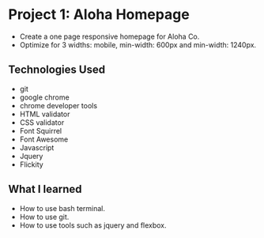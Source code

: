 # Project 1: Aloha Homepage

- Create a one page responsive homepage for Aloha Co.
- Optimize for 3 widths: mobile, min-width: 600px and min-width: 1240px.

## Technologies Used

- git
- google chrome
- chrome developer tools
- HTML validator
- CSS validator
- Font Squirrel
- Font Awesome
- Javascript
- Jquery
- Flickity


## What I learned

- How to use bash terminal.
- How to use git.
- How to use tools such as jquery and flexbox.